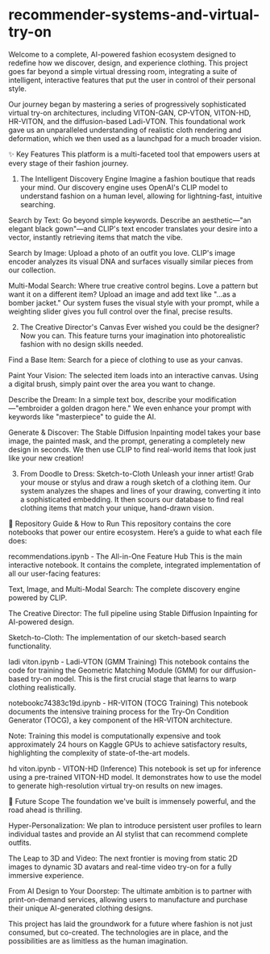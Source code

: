# recommender-systems-and-virtual-try-on

Welcome to a complete, AI-powered fashion ecosystem designed to redefine how we discover, design, and experience clothing. This project goes far beyond a simple virtual dressing room, integrating a suite of intelligent, interactive features that put the user in control of their personal style.

Our journey began by mastering a series of progressively sophisticated virtual try-on architectures, including VITON-GAN, CP-VTON, VITON-HD, HR-VITON, and the diffusion-based Ladi-VTON. This foundational work gave us an unparalleled understanding of realistic cloth rendering and deformation, which we then used as a launchpad for a much broader vision.

✨ Key Features
This platform is a multi-faceted tool that empowers users at every stage of their fashion journey.

1. The Intelligent Discovery Engine
Imagine a fashion boutique that reads your mind. Our discovery engine uses OpenAI's CLIP model to understand fashion on a human level, allowing for lightning-fast, intuitive searching.

Search by Text: Go beyond simple keywords. Describe an aesthetic—"an elegant black gown"—and CLIP's text encoder translates your desire into a vector, instantly retrieving items that match the vibe.

Search by Image: Upload a photo of an outfit you love. CLIP's image encoder analyzes its visual DNA and surfaces visually similar pieces from our collection.

Multi-Modal Search: Where true creative control begins. Love a pattern but want it on a different item? Upload an image and add text like "...as a bomber jacket." Our system fuses the visual style with your prompt, while a weighting slider gives you full control over the final, precise results.

2. The Creative Director's Canvas
Ever wished you could be the designer? Now you can. This feature turns your imagination into photorealistic fashion with no design skills needed.

Find a Base Item: Search for a piece of clothing to use as your canvas.

Paint Your Vision: The selected item loads into an interactive canvas. Using a digital brush, simply paint over the area you want to change.

Describe the Dream: In a simple text box, describe your modification—"embroider a golden dragon here." We even enhance your prompt with keywords like "masterpiece" to guide the AI.

Generate & Discover: The Stable Diffusion Inpainting model takes your base image, the painted mask, and the prompt, generating a completely new design in seconds. We then use CLIP to find real-world items that look just like your new creation!

3. From Doodle to Dress: Sketch-to-Cloth
Unleash your inner artist! Grab your mouse or stylus and draw a rough sketch of a clothing item. Our system analyzes the shapes and lines of your drawing, converting it into a sophisticated embedding. It then scours our database to find real clothing items that match your unique, hand-drawn vision.

🚀 Repository Guide & How to Run
This repository contains the core notebooks that power our entire ecosystem. Here’s a guide to what each file does:

recommendations.ipynb - The All-in-One Feature Hub
This is the main interactive notebook. It contains the complete, integrated implementation of all our user-facing features:

Text, Image, and Multi-Modal Search: The complete discovery engine powered by CLIP.

The Creative Director: The full pipeline using Stable Diffusion Inpainting for AI-powered design.

Sketch-to-Cloth: The implementation of our sketch-based search functionality.

ladi viton.ipynb - Ladi-VTON (GMM Training)
This notebook contains the code for training the Geometric Matching Module (GMM) for our diffusion-based try-on model. This is the first crucial stage that learns to warp clothing realistically.

notebookc74383c19d.ipynb - HR-VITON (TOCG Training)
This notebook documents the intensive training process for the Try-On Condition Generator (TOCG), a key component of the HR-VITON architecture.

Note: Training this model is computationally expensive and took approximately 24 hours on Kaggle GPUs to achieve satisfactory results, highlighting the complexity of state-of-the-art models.

hd viton.ipynb - VITON-HD (Inference)
This notebook is set up for inference using a pre-trained VITON-HD model. It demonstrates how to use the model to generate high-resolution virtual try-on results on new images.

🔮 Future Scope
The foundation we've built is immensely powerful, and the road ahead is thrilling.

Hyper-Personalization: We plan to introduce persistent user profiles to learn individual tastes and provide an AI stylist that can recommend complete outfits.

The Leap to 3D and Video: The next frontier is moving from static 2D images to dynamic 3D avatars and real-time video try-on for a fully immersive experience.

From AI Design to Your Doorstep: The ultimate ambition is to partner with print-on-demand services, allowing users to manufacture and purchase their unique AI-generated clothing designs.

This project has laid the groundwork for a future where fashion is not just consumed, but co-created. The technologies are in place, and the possibilities are as limitless as the human imagination.
